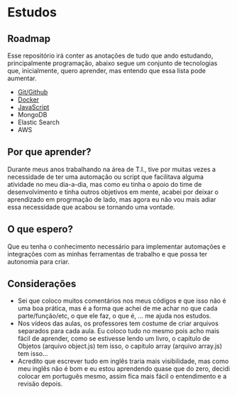 # Estudos

## Roadmap
Esse repositório irá conter as anotações de tudo que ando estudando, principalmente programação, abaixo segue um conjunto de tecnologias que, inicialmente, quero aprender, mas entendo que essa lista pode aumentar.

- [Git/Github](https://github.com/Skimifil/Estudos/tree/main/Git)
- [Docker](https://github.com/Skimifil/Estudos/tree/main/Docker)
- [JavaScript](https://github.com/Skimifil/Estudos/tree/main/JavaScript)
- MongoDB
- Elastic Search
- AWS

## Por que aprender?
Durante meus anos trabalhando na área de T.I., tive por muitas vezes a necessidade de ter uma automação ou script que facilitava alguma atividade no meu dia-a-dia, mas como eu tinha o apoio do time de desenvolvimento e tinha outros objetivos em mente, acabei por deixar o aprendizado em progrmação de lado, mas agora eu não vou mais adiar essa necessidade que acabou se tornando uma vontade.

## O que espero?
Que eu tenha o conhecimento necessário para implementar automações e integrações com as minhas ferramentas de trabalho e que possa ter autonomia para criar.

## Considerações
- Sei que coloco muitos comentários nos meus códigos e que isso não é uma boa prática, mas é a forma que achei de me achar no que cada parte/função/etc, o que ele faz, o que é, ... me ajuda nos estudos.
- Nos vídeos das aulas, os professores tem costume de criar arquivos separados para cada aula. Eu coloco tudo no mesmo pois acho mais fácil de aprender, como se estivesse lendo um livro, o capítulo de Objetos (arquivo object.js) tem isso, o capítulo array (arquivo array.js) tem isso...
- Acredito que escrever tudo em inglês traria mais visibilidade, mas como meu inglês não é bom e eu estou aprendendo quase que do zero, decidi colocar em português mesmo, assim fica mais fácil o entendimento e a revisão depois.
